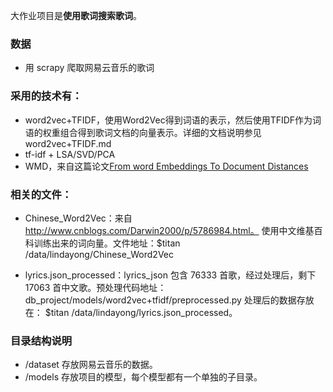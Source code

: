 大作业项目是**使用歌词搜索歌词**。

### 数据
- 用 scrapy 爬取网易云音乐的歌词

### 采用的技术有：
- word2vec+TFIDF，使用Word2Vec得到词语的表示，然后使用TFIDF作为词语的权重组合得到歌词文档的向量表示。详细的文档说明参见 word2vec+TFIDF.md
- tf-idf + LSA/SVD/PCA
- WMD，来自这篇论文[From word Embeddings To Document Distances](jmlr.org/proceedings/papers/v37/kusnerb15.pdf)

### 相关的文件：

- Chinese_Word2Vec：来自 http://www.cnblogs.com/Darwin2000/p/5786984.html。 使用中文维基百科训练出来的词向量。文件地址：$titan /data/lindayong/Chinese_Word2Vec

- lyrics.json_processed：lyrics_json 包含 76333 首歌，经过处理后，剩下 17063 首中文歌。预处理代码地址：db_project/models/word2vec+tfidf/preprocessed.py  处理后的数据存放在： $titan /data/lindayong/lyrics.json_processed。 

### 目录结构说明

- /dataset 存放网易云音乐的数据。
- /models 存放项目的模型，每个模型都有一个单独的子目录。
